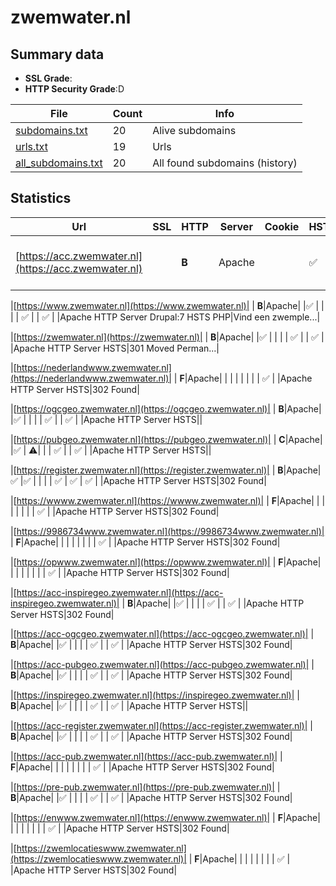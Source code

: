 

# zwemwater.nl
## Summary data


 - **SSL Grade**:
 - **HTTP Security Grade**:D


| File       | Count | Info |
|------------|-------|------|
|[subdomains.txt](/data/zwemwater.nl/subdomains.txt)|20|Alive subdomains|
|[urls.txt](/data/zwemwater.nl/urls.txt)|19|Urls|
|[all_subdomains.txt](/data/zwemwater.nl/all_subdomains.txt)|20|All found subdomains (history)|


## Statistics


| Url | SSL | HTTP | Server | Cookie | HSTS | CORS | CTO | CSP | XFO | XXP | RP |FP| Tech |Title |
|--------|-------|-------|------|------|------|------|------|------|------|------|------|------|------|------|
|[https://acc.zwemwater.nl](https://acc.zwemwater.nl)| | **B**|Apache| |:white_check_mark: | | | | :white_check_mark: | | :white_check_mark: | |Apache HTTP Server HSTS|302 Found|


|[https://www.zwemwater.nl](https://www.zwemwater.nl)| | **B**|Apache| |:white_check_mark: | | | | :white_check_mark: | | :white_check_mark: | |Apache HTTP Server Drupal:7 HSTS PHP|Vind een zwemple...|


|[https://zwemwater.nl](https://zwemwater.nl)| | **B**|Apache| |:white_check_mark: | | | | :white_check_mark: | | :white_check_mark: | |Apache HTTP Server HSTS|301 Moved Perman...|


|[https://nederlandwww.zwemwater.nl](https://nederlandwww.zwemwater.nl)| | **F**|Apache| | | | | | | | :white_check_mark: | |Apache HTTP Server HSTS|302 Found|


|[https://ogcgeo.zwemwater.nl](https://ogcgeo.zwemwater.nl)| | **B**|Apache| |:white_check_mark: | | | | :white_check_mark: | | :white_check_mark: | |Apache HTTP Server HSTS||


|[https://pubgeo.zwemwater.nl](https://pubgeo.zwemwater.nl)| | **C**|Apache| |:white_check_mark: | :warning:| | | :white_check_mark: | | :white_check_mark: | |Apache HTTP Server HSTS||


|[https://register.zwemwater.nl](https://register.zwemwater.nl)| | **B**|Apache|:white_check_mark: |:white_check_mark: | | | | :white_check_mark: | :white_check_mark: | :white_check_mark: | |Apache HTTP Server HSTS|302 Found|


|[https://wwww.zwemwater.nl](https://wwww.zwemwater.nl)| | **F**|Apache| | | | | | | | :white_check_mark: | |Apache HTTP Server HSTS|302 Found|


|[https://9986734www.zwemwater.nl](https://9986734www.zwemwater.nl)| | **F**|Apache| | | | | | | | :white_check_mark: | |Apache HTTP Server HSTS|302 Found|


|[https://opwww.zwemwater.nl](https://opwww.zwemwater.nl)| | **F**|Apache| | | | | | | | :white_check_mark: | |Apache HTTP Server HSTS|302 Found|


|[https://acc-inspiregeo.zwemwater.nl](https://acc-inspiregeo.zwemwater.nl)| | **B**|Apache| |:white_check_mark: | | | | :white_check_mark: | | :white_check_mark: | |Apache HTTP Server HSTS|302 Found|


|[https://acc-ogcgeo.zwemwater.nl](https://acc-ogcgeo.zwemwater.nl)| | **B**|Apache| |:white_check_mark: | | | | :white_check_mark: | | :white_check_mark: | |Apache HTTP Server HSTS|302 Found|


|[https://acc-pubgeo.zwemwater.nl](https://acc-pubgeo.zwemwater.nl)| | **B**|Apache| |:white_check_mark: | | | | :white_check_mark: | | :white_check_mark: | |Apache HTTP Server HSTS|302 Found|


|[https://inspiregeo.zwemwater.nl](https://inspiregeo.zwemwater.nl)| | **B**|Apache| |:white_check_mark: | | | | :white_check_mark: | | :white_check_mark: | |Apache HTTP Server HSTS||


|[https://acc-register.zwemwater.nl](https://acc-register.zwemwater.nl)| | **B**|Apache| |:white_check_mark: | | | | :white_check_mark: | | :white_check_mark: | |Apache HTTP Server HSTS|302 Found|


|[https://acc-pub.zwemwater.nl](https://acc-pub.zwemwater.nl)| | **F**|Apache| | | | | | | | :white_check_mark: | |Apache HTTP Server HSTS|302 Found|


|[https://pre-pub.zwemwater.nl](https://pre-pub.zwemwater.nl)| | **B**|Apache| |:white_check_mark: | | | | :white_check_mark: | | :white_check_mark: | |Apache HTTP Server HSTS|302 Found|


|[https://enwww.zwemwater.nl](https://enwww.zwemwater.nl)| | **F**|Apache| | | | | | | | :white_check_mark: | |Apache HTTP Server HSTS|302 Found|


|[https://zwemlocatieswww.zwemwater.nl](https://zwemlocatieswww.zwemwater.nl)| | **F**|Apache| | | | | | | | :white_check_mark: | |Apache HTTP Server HSTS|302 Found|

